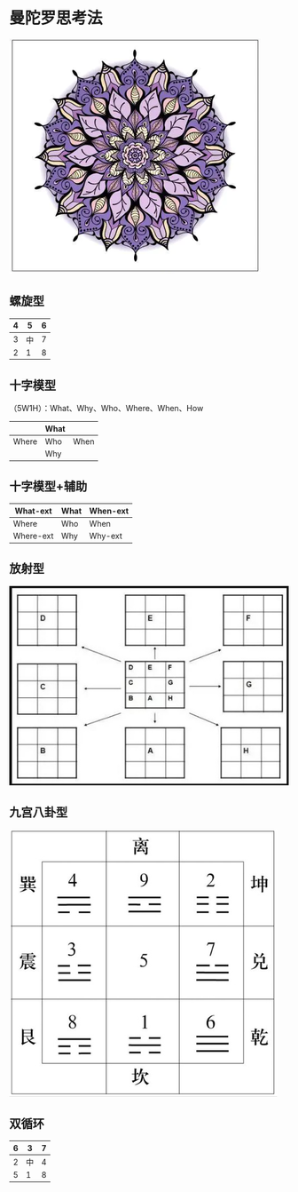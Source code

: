 # 曼陀罗思考法
![曼陀罗](../img/mandala.png)

## 螺旋型
| 4  | 5 | 6 |
| ---- | ---- |---- |
| 3 | 中 | 7 |
| 2 | 1 | 8 |

## 十字模型
（5W1H）：What、Why、Who、Where、When、How

|    | What  |  |
| ---- | ---- |---- |
| Where | Who |When |
|  | Why | |

## 十字模型+辅助

|  What-ext  | What  | When-ext |
| ---- | ---- |---- |
| Where | Who |When |
| Where-ext | Why | Why-ext|


## 放射型
![曼陀罗](../img/mandala-type4.jpg)

## 九宫八卦型
![曼陀罗](../img/mandala-type5.jpg)


## 双循环
| 6  | 3 | 7 |
| ---- | ---- |---- |
| 2 | 中 | 4 |
| 5 | 1 | 8 |